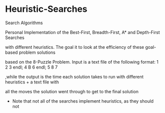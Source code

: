 # Heuristic-Searches
Search Algorithms

Personal Implementation of the Best-First, Breadth-First, A* and Depth-First Searches 

with different heuristics. The goal it to look at the efficiency of these goal-based problem solutions

based on the 8-Puzzle Problem. Input is a text file of the following format:  1 2 3 endl; 4 B 6 endl; 5 8 7
                                                                              
,while the output is the time each solution takes to run with different heuristics + a text file with 
 
all the moves the solution went through to get to the final solution 


* Note that not all of the searches implement heuristics, as they should not 
